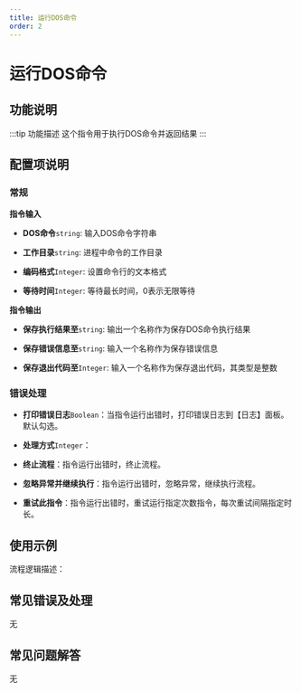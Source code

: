 ```yaml
---
title: 运行DOS命令
order: 2
---
```


# 运行DOS命令

## 功能说明

:::tip 功能描述
这个指令用于执行DOS命令并返回结果
:::

## 配置项说明

### 常规

**指令输入**

- **DOS命令**`string`: 输入DOS命令字符串

- **工作目录**`string`: 进程中命令的工作目录

- **编码格式**`Integer`: 设置命令行的文本格式

- **等待时间**`Integer`: 等待最长时间，0表示无限等待


**指令输出**

- **保存执行结果至**`string`: 输出一个名称作为保存DOS命令执行结果

- **保存错误信息至**`string`: 输入一个名称作为保存错误信息

- **保存退出代码至**`Integer`: 输入一个名称作为保存退出代码，其类型是整数

### 错误处理

- **打印错误日志**`Boolean`：当指令运行出错时，打印错误日志到【日志】面板。默认勾选。

- **处理方式**`Integer`：

 - **终止流程**：指令运行出错时，终止流程。

 - **忽略异常并继续执行**：指令运行出错时，忽略异常，继续执行流程。

 - **重试此指令**：指令运行出错时，重试运行指定次数指令，每次重试间隔指定时长。

## 使用示例

流程逻辑描述：

## 常见错误及处理

无

## 常见问题解答

无

